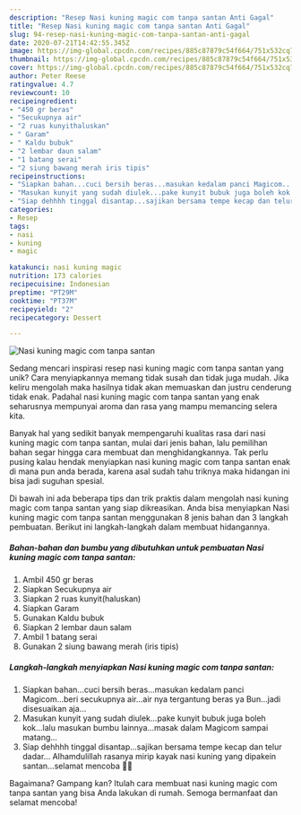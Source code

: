 ```yaml
---
description: "Resep Nasi kuning magic com tanpa santan Anti Gagal"
title: "Resep Nasi kuning magic com tanpa santan Anti Gagal"
slug: 94-resep-nasi-kuning-magic-com-tanpa-santan-anti-gagal
date: 2020-07-21T14:42:55.345Z
image: https://img-global.cpcdn.com/recipes/885c87879c54f664/751x532cq70/nasi-kuning-magic-com-tanpa-santan-foto-resep-utama.jpg
thumbnail: https://img-global.cpcdn.com/recipes/885c87879c54f664/751x532cq70/nasi-kuning-magic-com-tanpa-santan-foto-resep-utama.jpg
cover: https://img-global.cpcdn.com/recipes/885c87879c54f664/751x532cq70/nasi-kuning-magic-com-tanpa-santan-foto-resep-utama.jpg
author: Peter Reese
ratingvalue: 4.7
reviewcount: 10
recipeingredient:
- "450 gr beras"
- "Secukupnya air"
- "2 ruas kunyithaluskan"
- " Garam"
- " Kaldu bubuk"
- "2 lembar daun salam"
- "1 batang serai"
- "2 siung bawang merah iris tipis"
recipeinstructions:
- "Siapkan bahan...cuci bersih beras...masukan kedalam panci Magicom...beri secukupnya air...air nya tergantung beras ya Bun...jadi disesuaikan aja..."
- "Masukan kunyit yang sudah diulek...pake kunyit bubuk juga boleh kok...lalu masukan bumbu lainnya...masak dalam Magicom sampai matang..."
- "Siap dehhhh tinggal disantap...sajikan bersama tempe kecap dan telur dadar... Alhamdulillah rasanya mirip kayak nasi kuning yang dipakein santan...selamat mencoba 🤗💐"
categories:
- Resep
tags:
- nasi
- kuning
- magic

katakunci: nasi kuning magic 
nutrition: 173 calories
recipecuisine: Indonesian
preptime: "PT29M"
cooktime: "PT37M"
recipeyield: "2"
recipecategory: Dessert

---
```



![Nasi kuning magic com tanpa santan](https://img-global.cpcdn.com/recipes/885c87879c54f664/751x532cq70/nasi-kuning-magic-com-tanpa-santan-foto-resep-utama.jpg)

Sedang mencari inspirasi resep nasi kuning magic com tanpa santan yang unik? Cara menyiapkannya memang tidak susah dan tidak juga mudah. Jika keliru mengolah maka hasilnya tidak akan memuaskan dan justru cenderung tidak enak. Padahal nasi kuning magic com tanpa santan yang enak seharusnya mempunyai aroma dan rasa yang mampu memancing selera kita.



Banyak hal yang sedikit banyak mempengaruhi kualitas rasa dari nasi kuning magic com tanpa santan, mulai dari jenis bahan, lalu pemilihan bahan segar hingga cara membuat dan menghidangkannya. Tak perlu pusing kalau hendak menyiapkan nasi kuning magic com tanpa santan enak di mana pun anda berada, karena asal sudah tahu triknya maka hidangan ini bisa jadi suguhan spesial.


Di bawah ini ada beberapa tips dan trik praktis dalam mengolah nasi kuning magic com tanpa santan yang siap dikreasikan. Anda bisa menyiapkan Nasi kuning magic com tanpa santan menggunakan 8 jenis bahan dan 3 langkah pembuatan. Berikut ini langkah-langkah dalam membuat hidangannya.

<!--inarticleads1-->

##### Bahan-bahan dan bumbu yang dibutuhkan untuk pembuatan Nasi kuning magic com tanpa santan:

1. Ambil 450 gr beras
1. Siapkan Secukupnya air
1. Siapkan 2 ruas kunyit(haluskan)
1. Siapkan  Garam
1. Gunakan  Kaldu bubuk
1. Siapkan 2 lembar daun salam
1. Ambil 1 batang serai
1. Gunakan 2 siung bawang merah (iris tipis)




<!--inarticleads2-->

##### Langkah-langkah menyiapkan Nasi kuning magic com tanpa santan:

1. Siapkan bahan...cuci bersih beras...masukan kedalam panci Magicom...beri secukupnya air...air nya tergantung beras ya Bun...jadi disesuaikan aja...
1. Masukan kunyit yang sudah diulek...pake kunyit bubuk juga boleh kok...lalu masukan bumbu lainnya...masak dalam Magicom sampai matang...
1. Siap dehhhh tinggal disantap...sajikan bersama tempe kecap dan telur dadar... Alhamdulillah rasanya mirip kayak nasi kuning yang dipakein santan...selamat mencoba 🤗💐




Bagaimana? Gampang kan? Itulah cara membuat nasi kuning magic com tanpa santan yang bisa Anda lakukan di rumah. Semoga bermanfaat dan selamat mencoba!
